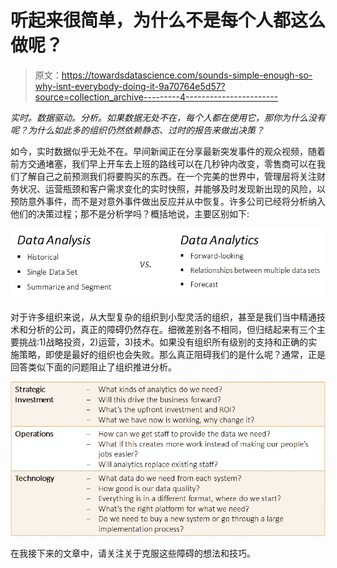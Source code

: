 # 听起来很简单，为什么不是每个人都这么做呢？

> 原文：<https://towardsdatascience.com/sounds-simple-enough-so-why-isnt-everybody-doing-it-9a70764e5d57?source=collection_archive---------4----------------------->

*实时。数据驱动。分析。如果数据无处不在，每个人都在使用它，那你为什么没有呢？为什么如此多的组织仍然依赖静态、过时的报告来做出决策？*

如今，实时数据似乎无处不在。早间新闻正在分享最新突发事件的观众视频，随着前方交通堵塞，我们早上开车去上班的路线可以在几秒钟内改变，零售商可以在我们了解自己之前预测我们将要购买的东西。在一个完美的世界中，管理层将关注财务状况、运营瓶颈和客户需求变化的实时快照，并能够及时发现新出现的风险，以预防意外事件，而不是对意外事件做出反应并从中恢复。许多公司已经将分析纳入他们的决策过程；那不是分析学吗？概括地说，主要区别如下:

![](img/1d7ebce46e606c5053e87389e224c5a6.png)

对于许多组织来说，从大型复杂的组织到小型灵活的组织，甚至是我们当中精通技术和分析的公司，真正的障碍仍然存在。细微差别各不相同，但归结起来有三个主要挑战:1)战略投资，2)运营，3)技术。如果没有组织所有级别的支持和正确的实施策略，即使是最好的组织也会失败。那么真正阻碍我们的是什么呢？通常，正是回答类似下面的问题阻止了组织推进分析。

![](img/573260ec83beeb38d0cfb1e911b5a050.png)

在我接下来的文章中，请关注关于克服这些障碍的想法和技巧。